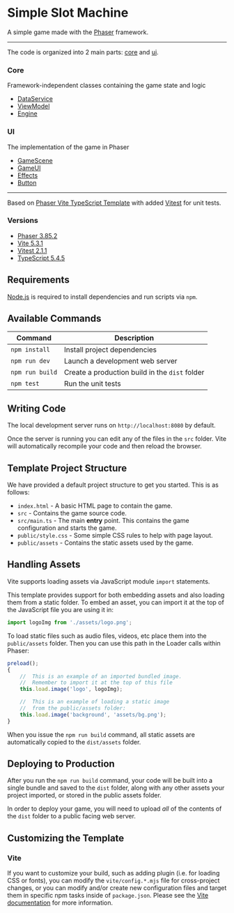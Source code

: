 # Simple Slot Machine

A simple game made with the [Phaser](https://phaser.io/) framework.

---

The code is organized into 2 main parts: [core](src/classes/core) and [ui](src/classes/ui).

### Core

Framework-independent classes containing the game state and logic

-   [DataService](src/classes/core/DataService.ts)
-   [ViewModel](src/classes/core/ViewModel.ts)
-   [Engine](src/classes/core/Engine.ts)

### UI

The implementation of the game in Phaser

-   [GameScene](src/scenes/GameScene.ts)
-   [GameUI](src/classes/ui/GameUI.ts)
-   [Effects](src/classes/ui/Effects.ts)
-   [Button](src/classes/ui/Button.ts)

---

Based on [Phaser Vite TypeScript Template](https://githubcom/phaserjs/template-vite-ts) with added [Vitest](https://vitest.dev/) for unit tests.

### Versions

-   [Phaser 3.85.2](https://github.com/phaserjs/phaser)
-   [Vite 5.3.1](https://github.com/vitejs/vite)
-   [Vitest 2.1.1](https://github.com/vitest-dev/vitest)
-   [TypeScript 5.4.5](https://github.com/microsoft/TypeScript)

## Requirements

[Node.js](https://nodejs.org) is required to install dependencies and run scripts via `npm`.

## Available Commands

| Command         | Description                                    |
| --------------- | ---------------------------------------------- |
| `npm install`   | Install project dependencies                   |
| `npm run dev`   | Launch a development web server                |
| `npm run build` | Create a production build in the `dist` folder |
| `npm test`      | Run the unit tests                             |

## Writing Code

The local development server runs on `http://localhost:8080` by default.

Once the server is running you can edit any of the files in the `src` folder. Vite will automatically recompile your code and then reload the browser.

## Template Project Structure

We have provided a default project structure to get you started. This is as follows:

-   `index.html` - A basic HTML page to contain the game.
-   `src` - Contains the game source code.
-   `src/main.ts` - The main **entry** point. This contains the game configuration and starts the game.
-   `public/style.css` - Some simple CSS rules to help with page layout.
-   `public/assets` - Contains the static assets used by the game.

## Handling Assets

Vite supports loading assets via JavaScript module `import` statements.

This template provides support for both embedding assets and also loading them from a static folder. To embed an asset, you can import it at the top of the JavaScript file you are using it in:

```js
import logoImg from './assets/logo.png';
```

To load static files such as audio files, videos, etc place them into the `public/assets` folder. Then you can use this path in the Loader calls within Phaser:

```js
preload();
{
    //  This is an example of an imported bundled image.
    //  Remember to import it at the top of this file
    this.load.image('logo', logoImg);

    //  This is an example of loading a static image
    //  from the public/assets folder:
    this.load.image('background', 'assets/bg.png');
}
```

When you issue the `npm run build` command, all static assets are automatically copied to the `dist/assets` folder.

## Deploying to Production

After you run the `npm run build` command, your code will be built into a single bundle and saved to the `dist` folder, along with any other assets your project imported, or stored in the public assets folder.

In order to deploy your game, you will need to upload _all_ of the contents of the `dist` folder to a public facing web server.

## Customizing the Template

### Vite

If you want to customize your build, such as adding plugin (i.e. for loading CSS or fonts), you can modify the `vite/config.*.mjs` file for cross-project changes, or you can modify and/or create new configuration files and target them in specific npm tasks inside of `package.json`. Please see the [Vite documentation](https://vitejs.dev/) for more information.
